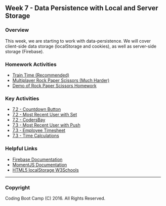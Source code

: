 ## Week 7 - Data Persistence with Local and Server Storage

### Overview
This week, we are starting to work with data-persistence. We will cover client-side data storage (localStorage and cookies), as well as server-side storage (Firebase).

### Homework Activities
* [Train Time (Recommended)](3-Homework/Instructions/Homework_Train_Activity_Easier.md)
* [Multiplayer Rock Paper Scissors (Much Harder)](3-Homework/Instructions/Homework_RPS_Activity_Harder.md)
* [Demo of Rock Paper Scissors Homework](3-Homework/Instructions/RPS_Video.mov)

### Key Activities 
* [7.2 - Countdown Button ](2-Key-Activities/1-countdownbutton)
* [7.2 - Most Recent User with Set ](2-Key-Activities/2-mostrecentuser)
* [7.2 - CodersBay ](2-Key-Activities/3-codersbay)
* [7.3 - Most Recent User with Push ](2-Key-Activities/4-mostrecentuser_push)
* [7.3 - Employee Timesheet ](2-Key-Activities/5-timesheet)
* [7.3 - Time Calculations ](2-Key-Activities/6-timecalculations)

### Helpful Links
* [Firebase Documentation](https://firebase.google.com/docs/)
* [MomentJS Documentation](http://momentjs.com/)
* [HTML5 localStorage W3Schools](http://www.w3schools.com/html/html5_webstorage.asp)

-------

### Copyright 
Coding Boot Camp (C) 2016. All Rights Reserved.